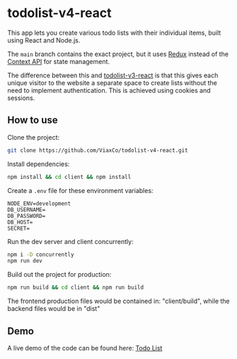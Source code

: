 # todolist-v4-react

This app lets you create various todo lists with their individual items, built using React and Node.js.

The `main` branch contains the exact project, but it uses [Redux](https://redux.js.org/) instead of the [Context API](https://reactjs.org/docs/context.html) for state management.

The difference between this and [todolist-v3-react](https://github.com/ViaxCo/todolist-v3-react) is that this gives each unique visitor to the website a separate space to create lists without the need to implement authentication. This is achieved using cookies and sessions.

## How to use

Clone the project:

```bash
git clone https://github.com/ViaxCo/todolist-v4-react.git
```

Install dependencies:

```bash
npm install && cd client && npm install
```

Create a `.env` file for these environment variables:

```
NODE_ENV=development
DB_USERNAME=
DB_PASSWORD=
DB_HOST=
SECRET=
```

Run the dev server and client concurrently:

```bash
npm i -D concurrently
npm run dev
```

Build out the project for production:

```bash
npm run build && cd client && npm run build
```

The frontend production files would be contained in: "client/build", while the backend files would be in "dist"

## Demo

A live demo of the code can be found here: [Todo List](https://viaxco-todolist-v4-react.herokuapp.com/)
